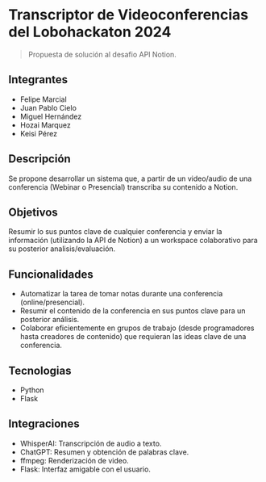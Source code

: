 # Transcriptor de Videoconferencias del Lobohackaton 2024

> Propuesta de solución al desafio API Notion.

## Integrantes

- Felipe Marcial
- Juan Pablo Cielo
- Miguel Hernández
- Hozai Marquez
- Keisi Pérez
## Descripción

Se propone desarrollar un sistema que, a partir de un video/audio de una conferencia (Webinar o Presencial) transcriba su contenido a Notion.

## Objetivos

Resumir lo sus puntos clave de cualquier conferencia y enviar la información (utilizando la API de Notion) a un workspace colaborativo para su posterior analisis/evaluación.

## Funcionalidades

- Automatizar la tarea de tomar notas durante una conferencia (online/presencial).
- Resumir el contenido de la conferencia en sus puntos clave para un posterior análisis.
- Colaborar eficientemente en grupos de trabajo (desde programadores hasta creadores de contenido) que requieran las ideas clave de una conferencia.

## Tecnologias

- Python
- Flask

## Integraciones

- WhisperAI: Transcripción de audio a texto.
- ChatGPT: Resumen y obtención de palabras clave.
- ffmpeg: Renderización de video.
- Flask: Interfaz amigable con el usuario.
